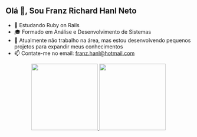 ## Olá 👋, Sou Franz Richard Hanl Neto

- 🌱 Estudando Ruby on Rails
- 🎓 Formado em Análise e Desenvolvimento de Sistemas
- 🔭 Atualmente não trabalho na área, mas estou desenvolvendo pequenos projetos para expandir meus conhecimentos 
- 📫 Contate-me no email: franz.hanl@hotmail.com


<div align="center">
  <a href="https://github.com/franzhanl">
  <img height="180em" src="https://github-readme-stats.vercel.app/api?username=franzhanl&show_icons=true&theme=discord_old_blurple&include_all_commits=true&count_private=true"/>
  <img height="180em" src="https://github-readme-stats.vercel.app/api/top-langs/?username=franzhanl&layout=compact&langs_count=7&theme=discord_old_blurple"/>
</div>
